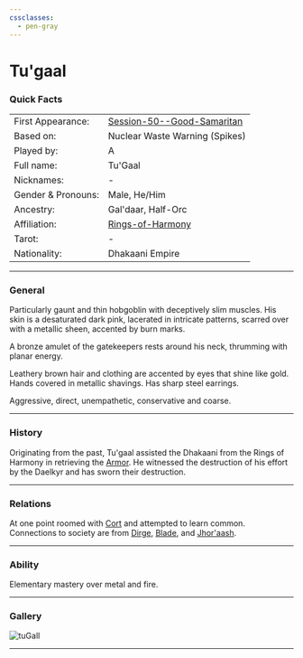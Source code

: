 ```yaml
---
cssclasses:
  - pen-gray
---
```

# Tu'gaal
### Quick Facts

|                    |                                                                               |
| ------------------ | ----------------------------------------------------------------------------- |
| First Appearance:  | [Session-50--Good-Samaritan](../-Session-Notes/Session-50--Good-Samaritan.md) |
| Based on:          | Nuclear Waste Warning (Spikes)                                                |
| Played by:         | A                                                                             |
| Full name:         | Tu'Gaal                                                                       |
| Nicknames:         | -                                                                             |
| Gender & Pronouns: | Male, He/Him                                                                  |
| Ancestry:          | Gal'daar, Half-Orc                                                            |
| Affiliation:       | [Rings-of-Harmony](../-Groups/Rings-of-Harmony.md)                            |
| Tarot:             | -                                                                             |
| Nationality:       | Dhakaani Empire                                                               |
***
### General
Particularly gaunt and thin hobgoblin with deceptively slim muscles.
His skin is a desaturated dark pink, lacerated in intricate patterns, scarred over with a metallic sheen, accented by burn marks.

A bronze amulet of the gatekeepers rests around his neck, thrumming with planar energy.

Leathery brown hair and clothing are accented by eyes that shine like gold. 
Hands covered in metallic shavings. 
Has sharp steel earrings.

Aggressive, direct, unempathetic, conservative and coarse.
***
### History
Originating from the past, Tu'gaal assisted the Dhakaani from the Rings of Harmony in retrieving the [Armor](../-Elements-of-the-Prophecy/3-Armor-of-Jhazaal-Dhakaan.md).
He witnessed the destruction of his effort by the Daelkyr and has sworn their destruction.

***
### Relations
At one point roomed with [Cort](Cort.md) and attempted to learn common.
Connections to society are from [Dirge](Dirge.md), [Blade](Blade.md), and [Jhor'aash](Jhor'aash.md).

***
### Ability
Elementary mastery over metal and fire.

***
### Gallery

![tuGall](../../../../../99%20-%20META/attachments/tuGall.png)

***
